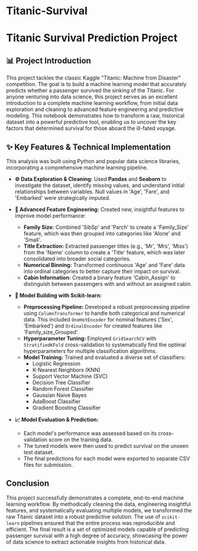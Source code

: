 # Titanic-Survival
# Titanic Survival Prediction Project

## 📊 Project Introduction

This project tackles the classic Kaggle "Titanic: Machine from Disaster" competition. The goal is to build a machine learning model that accurately predicts whether a passenger survived the sinking of the Titanic. For anyone venturing into data science, this project serves as an excellent introduction to a complete machine learning workflow, from initial data exploration and cleaning to advanced feature engineering and predictive modeling. This notebook demonstrates how to transform a raw, historical dataset into a powerful predictive tool, enabling us to uncover the key factors that determined survival for those aboard the ill-fated voyage.

## ✨ Key Features & Technical Implementation

This analysis was built using Python and popular data science libraries, incorporating a comprehensive machine learning pipeline.

* **⚙️ Data Exploration & Cleaning:** Used **Pandas** and **Seaborn** to investigate the dataset, identify missing values, and understand initial relationships between variables. Null values in 'Age', 'Fare', and 'Embarked' were strategically imputed.

* **🔧 Advanced Feature Engineering:** Created new, insightful features to improve model performance:
    * **Family Size:** Combined 'SibSp' and 'Parch' to create a 'Family_Size' feature, which was then grouped into categories like 'Alone' and 'Small'.
    * **Title Extraction:** Extracted passenger titles (e.g., 'Mr', 'Mrs', 'Miss') from the 'Name' column to create a 'Title' feature, which was later consolidated into broader social categories.
    * **Numerical Binning:** Transformed continuous 'Age' and 'Fare' data into ordinal categories to better capture their impact on survival.
    * **Cabin Information:** Created a binary feature 'Cabin\_Assign' to distinguish between passengers with and without an assigned cabin.

* **🤖 Model Building with Scikit-learn:**
    * **Preprocessing Pipeline:** Developed a robust preprocessing pipeline using `ColumnTransformer` to handle both categorical and numerical data. This included `OneHotEncoder` for nominal features ('Sex', 'Embarked') and `OrdinalEncoder` for created features like 'Family\_size\_Grouped'.
    * **Hyperparameter Tuning:** Employed `GridSearchCV` with `StratifiedKFold` cross-validation to systematically find the optimal hyperparameters for multiple classification algorithms.
    * **Model Training:** Trained and evaluated a diverse set of classifiers:
        * Logistic Regression
        * K-Nearest Neighbors (KNN)
        * Support Vector Machine (SVC)
        * Decision Tree Classifier
        * Random Forest Classifier
        * Gaussian Naive Bayes
        * AdaBoost Classifier
        * Gradient Boosting Classifier

* **📈 Model Evaluation & Prediction:**
    * Each model's performance was assessed based on its cross-validation score on the training data.
    * The tuned models were then used to predict survival on the unseen test dataset.
    * The final predictions for each model were exported to separate CSV files for submission.

## Conclusion

This project successfully demonstrates a complete, end-to-end machine learning workflow. By methodically cleaning the data, engineering insightful features, and systematically evaluating multiple models, we transformed the raw Titanic dataset into a robust predictive solution. The use of `scikit-learn` pipelines ensured that the entire process was reproducible and efficient. The final result is a set of optimized models capable of predicting passenger survival with a high degree of accuracy, showcasing the power of data science to extract actionable insights from historical data.
